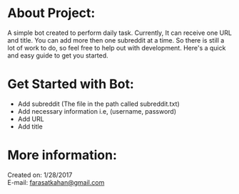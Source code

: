 # About Project:
A simple bot created to perform daily task. Currently, It can receive one URL and title. You can add more then one subreddit at a time. So there is still a lot of work to do, so feel free to help out with development. Here's a quick and easy guide to get you started.<br />

# Get Started with Bot: 
- Add subreddit (The file in the path called subreddit.txt)<br />
- Add necessary information i.e, (username, password) <br />
- Add URL <br />
- Add title<br />

# More information:
Created on: 1/28/2017 <br />
E-mail: farasatkahan@gmail.com
